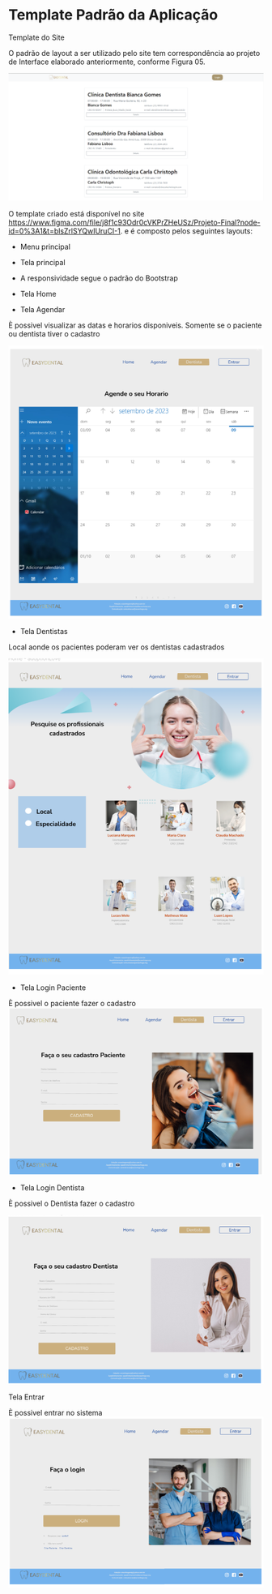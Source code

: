 # Template Padrão da Aplicação

Template do Site 

O padrão de layout a ser utilizado pelo site tem correspondência ao projeto de Interface elaborado anteriormente, conforme Figura 05. 

![Imagem 05 Tela Home](img/TelaListaDentista.png)

O template criado está disponível no site https://www.figma.com/file/j8f1c93Odr0cVKPrZHeUSz/Projeto-Final?node-id=0%3A1&t=blsZrlSYQwIUruCI-1. e é composto pelos seguintes layouts:  

* Menu principal 

* Tela principal 

* A responsividade segue o padrão do Bootstrap 

* Tela Home 



* Tela Agendar  

È possivel visualizar as datas e horarios  disponiveis. Somente se o paciente ou dentista tiver o cadastro 

![Imagem 11 Tela Agendamento](img/Tela%20Agendamento.png)

* Tela Dentistas  

Local aonde os pacientes poderam ver os dentistas cadastrados 

![Imagem 06 Tela Dentista](img/Tela%20Agendar.png)

* Tela Login Paciente 

È possivel o paciente fazer o cadastro  
![Imagem 09 Tela Cadastro Paciente](img/Tela%20Cadastro%20Paciente.png)
* Tela Login Dentista 

È possivel o Dentista fazer o cadastro  

![Imagem 10 Tela Cadastro Dentista](img/Tela%20Cadastro%20Dentista.png)

Tela Entrar 

È possivel entrar no sistema
![Imagem 08 Tela Login](img/Tela%20Login.png)

